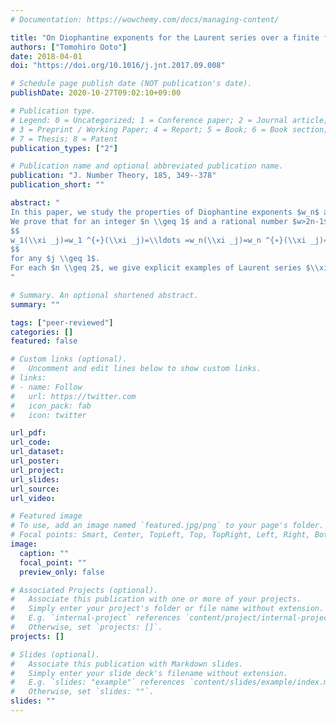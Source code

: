 ```yaml
---
# Documentation: https://wowchemy.com/docs/managing-content/

title: "On Diophantine exponents for the Laurent series over a finite field "
authors: ["Tomohiro Ooto"]
date: 2018-04-01
doi: "https://doi.org/10.1016/j.jnt.2017.09.008"

# Schedule page publish date (NOT publication's date).
publishDate: 2020-10-27T09:02:10+09:00

# Publication type.
# Legend: 0 = Uncategorized; 1 = Conference paper; 2 = Journal article;
# 3 = Preprint / Working Paper; 4 = Report; 5 = Book; 6 = Book section;
# 7 = Thesis; 8 = Patent
publication_types: ["2"]

# Publication name and optional abbreviated publication name.
publication: "J. Number Theory, 185, 349--378"
publication_short: ""

abstract: "
In this paper, we study the properties of Diophantine exponents $w_n$ and $w_n^{∗}$ for Laurent series over a finite field.
We prove that for an integer $n \\geq 1$ and a rational number $w>2n-1$, there exist a strictly increasing sequence of  positive integers $(k_j)_{j \\geq 1}$ and a sequence of algebraic Laurent series $(\\xi _j)_j$ such that $\\deg \\xi _j =p^{k_j}+1$ and
$$
w_1(\\xi _j)=w_1 ^{∗}(\\xi _j)=\\ldots =w_n(\\xi _j)=w_n ^{∗}(\\xi _j)=w
$$
for any $j \\geq 1$.
For each $n \\geq 2$, we give explicit examples of Laurent series $\\xi $ for which $w_n(\\xi )$ and $w_n^{∗}(\\xi )$ are different.
"

# Summary. An optional shortened abstract.
summary: ""

tags: ["peer-reviewed"]
categories: []
featured: false

# Custom links (optional).
#   Uncomment and edit lines below to show custom links.
# links:
# - name: Follow
#   url: https://twitter.com
#   icon_pack: fab
#   icon: twitter

url_pdf:
url_code:
url_dataset:
url_poster:
url_project:
url_slides:
url_source:
url_video:

# Featured image
# To use, add an image named `featured.jpg/png` to your page's folder. 
# Focal points: Smart, Center, TopLeft, Top, TopRight, Left, Right, BottomLeft, Bottom, BottomRight.
image:
  caption: ""
  focal_point: ""
  preview_only: false

# Associated Projects (optional).
#   Associate this publication with one or more of your projects.
#   Simply enter your project's folder or file name without extension.
#   E.g. `internal-project` references `content/project/internal-project/index.md`.
#   Otherwise, set `projects: []`.
projects: []

# Slides (optional).
#   Associate this publication with Markdown slides.
#   Simply enter your slide deck's filename without extension.
#   E.g. `slides: "example"` references `content/slides/example/index.md`.
#   Otherwise, set `slides: ""`.
slides: ""
---
```

